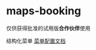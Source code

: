 # maps-booking

仅供获得批准的试用版**合作伙伴**使用

结构化菜单
[菜单配置文档](https://developers.google.cn/maps-booking/verticals/dining/guides/tutorials/tutorial-menu-data?hl=zh-cn)